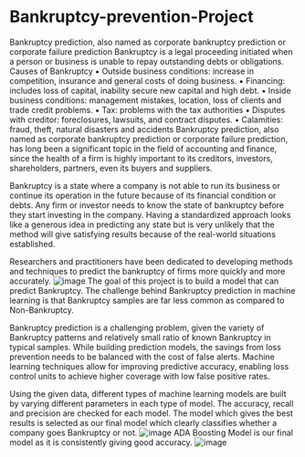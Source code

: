 # Bankruptcy-prevention-Project
Bankruptcy prediction, also named as corporate bankruptcy prediction or corporate failure prediction
Bankruptcy is a legal proceeding initiated when a person or business is unable to repay outstanding debts or obligations.
Causes of Bankruptcy
▪ Outside business conditions: increase in competition, insurance and general costs of doing business. 
▪ Financing: includes loss of capital, inability secure new capital and high debt. 
▪ Inside business conditions: management mistakes, location, loss of clients and trade credit problems. 
▪ Tax:  problems with the tax authorities
▪ Disputes with creditor: foreclosures, lawsuits, and contract disputes. 
▪ Calamities: fraud, theft, natural disasters and accidents
Bankruptcy prediction, also named as corporate bankruptcy prediction or corporate failure prediction, has long been a significant topic in the field of accounting and finance, since the health of a firm is highly important to its creditors, investors, shareholders, partners, even its buyers and suppliers.

Bankruptcy is a state where a company is not able to run its business or continue its operation in the future because of its financial condition or debts. Any firm or investor needs to know the state of bankruptcy before they start investing in the company. Having a standardized approach looks like a generous idea in predicting any state but is very unlikely that the method will give satisfying results because of the real-world situations established.

Researchers and practitioners have been dedicated to developing methods and techniques to predict the bankruptcy of firms more quickly and more accurately.
![image](https://user-images.githubusercontent.com/114068300/230825643-e20fbf32-e607-45ab-a100-d17b477be1d6.png)
The goal of this project is to build a model that can predict Bankruptcy. The challenge behind Bankruptcy prediction in machine learning is that Bankruptcy samples are far less common as compared to Non-Bankruptcy.

Bankruptcy prediction is a challenging problem, given the variety of Bankruptcy patterns and relatively small ratio of known Bankruptcy in typical samples. While building prediction models, the savings from loss prevention needs to be balanced with the cost of false alerts. Machine learning techniques allow for improving predictive accuracy, enabling loss control units to achieve higher coverage with low false positive rates.

Using the given data, different types of machine learning models are built by varying different parameters in each type of model. The accuracy, recall and precision are checked for each model. The model which gives the best results is selected as our final model which clearly classifies whether a company goes Bankruptcy or not.
![image](https://user-images.githubusercontent.com/114068300/230825670-68888e7a-93aa-467e-a136-2d3d0063560e.png)
ADA Boosting Model 
is our final model as it is consistently giving 
good accuracy.
![image](https://user-images.githubusercontent.com/114068300/230825714-b82b1578-95ec-40d7-b3e0-1df8bf688693.png)
